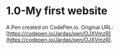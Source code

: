 # 1.0-My first website

A Pen created on CodePen.io. Original URL: [https://codepen.io/Jardas/pen/OJXVmzR](https://codepen.io/Jardas/pen/OJXVmzR).


